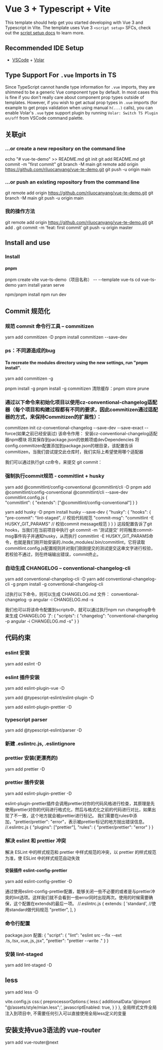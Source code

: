 # Vue 3 + Typescript + Vite

This template should help get you started developing with Vue 3 and Typescript in Vite. The template uses Vue 3 `<script setup>` SFCs, check out the [script setup docs](https://v3.vuejs.org/api/sfc-script-setup.html#sfc-script-setup) to learn more.

## Recommended IDE Setup

- [VSCode](https://code.visualstudio.com/) + [Volar](https://marketplace.visualstudio.com/items?itemName=johnsoncodehk.volar)

## Type Support For `.vue` Imports in TS

Since TypeScript cannot handle type information for `.vue` imports, they are shimmed to be a generic Vue component type by default. In most cases this is fine if you don't really care about component prop types outside of templates. However, if you wish to get actual prop types in `.vue` imports (for example to get props validation when using manual `h(...)` calls), you can enable Volar's `.vue` type support plugin by running `Volar: Switch TS Plugin on/off` from VSCode command palette.


## 关联git
### …or create a new repository on the command line
echo "# vue-te-demo" >> README.md
git init
git add README.md
git commit -m "first commit"
git branch -M main
git remote add origin https://github.com/riluocanyang/vue-te-demo.git
git push -u origin main
### …or push an existing repository from the command line
git remote add origin https://github.com/riluocanyang/vue-te-demo.git
git branch -M main
git push -u origin main

### 我的操作方法
git remote add origin https://github.com/riluocanyang/vue-te-demo.git
git add .
git commit -m 'feat: first commit'
git push -u origin master

## Install and use
### Install
#### pnpm
pnpm create vite vue-ts-demo（项目名称） -- --template vue-ts
cd vue-ts-demo
yarn install
yaran serve 

npm/pnpm  install
npm run dev

## Commit 规范化
### 规范 commit 命令行工具 – commitizen
yarn add  commitizen -D
pnpm install commitizen --save-dev

### ps：不同源造成的bug 
#### To recreate the modules directory using the new settings, run "pnpm install".
yarn add commitizen -g

pnpm install -g 
pnpm install -g commitizen
清除缓存：pnpm store prune

### 通过以下命令来初始化项目以使用cz-conventional-changelog适配器（每个项目和构建过程都有不同的要求，因此commitizen通过适配器的方式，来保持Commitizen的扩展性）：
commitizen init cz-conventional-changelog --save-dev --save-exact  --force(如果之前已经安装过)
该命令作用：
安装cz-conventional-changelog适配器npm模块
将其保存到package.json的依赖项或devDependencies
将config.commitizen配置添加到package.json的根目录，该配置告诉commitizen，当我们尝试提交此仓库时，我们实际上希望使用哪个适配器

我们可以通过执行git cz命令，来提交 git commit：

### 强制执行commit规范 - commitlint + husky
yarn add @commitlint/config-conventional @commitlint/cli -D
pnpm add @commitlint/config-conventional @commitlint/cli --save-dev
commitlint.config.js
{  
  "commitlint": {
    "extends": ["@commitlint/config-conventional"]
  }
}

yarn add husky -D
pnpm install husky --save-dev
{
  "husky": {
    "hooks": {
      "pre-commit": "lint-staged", // 校验代码规范
      "commit-msg": "commitlint -E HUSKY_GIT_PARAMS" // 校验commit message规范
    }
  }
}
这段配置告诉了git hooks，当我们在当前项目中执行 git commit -m '测试提交' 时将触发commit-msg事件钩子并通知husky，从而执行 commitlint -E HUSKY_GIT_PARAMS命令，也就是我们刚开始安装的./node_modules/.bin/commitlint，它将读取commitlint.config.js配置规则并对我们刚刚提交的测试提交这串文字进行校验，若校验不通过，则在终端输出错误，commit终止。

### 自动生成 CHANGELOG – conventional-changelog-cli

yarn add conventional-changelog-cli -D
yarn add conventional-changelog-cli -g
pnpm install -g conventional-changelog-cli

过执行以下命令，则可以生成 CHANGELOG.md 文件：
conventional-changelog -p angular -i CHANGELOG.md -s

我们也可以将该命令配置到scripts中，就可以通过执行npm run changelog命令来生成 CHANGELOG 了:
{
  "scripts": {
    "changelog": "conventional-changelog -p angular -i CHANGELOG.md -s"
  }
}




## 代码约束
### eslint 安装
yarn add eslint -D
### eslint 插件安装
yarn add eslint-plugin-vue -D

yarn add @typescript-eslint/eslint-plugin -D

yarn add eslint-plugin-prettier -D

###  typescript parser
yarn add @typescript-eslint/parser -D

### 新建  .eslintrc.js, .eslintignore

### prettier 安装(更漂亮的)
yarn add prettier -D

### prettier 插件安装
yarn add eslint-plugin-prettier -D

eslint-plugin-prettier插件会调用prettier对你的代码风格进行检查，其原理是先使用prettier对你的代码进行格式化，然后与格式化之前的代码进行对比，如果出现了不一致，这个地方就会被prettier进行标记。
我们需要在rules中添加，"prettier/prettier": "error"，表示被prettier标记的地方抛出错误信息。
//.eslintrc.js
{
  "plugins": ["prettier"],
  "rules": {
    "prettier/prettier": "error"
  }
}

### 解决 eslint 和 prettier 冲突
解决 ESLint 中的样式规范和 prettier 中样式规范的冲突，以 prettier 的样式规范为准，使 ESLint 中的样式规范自动失效
#### 安装插件 eslint-config-prettier
yarn add eslint-config-prettier -D

通过使用eslint-config-prettier配置，能够关闭一些不必要的或者是与prettier冲突的lint选项。这样我们就不会看到一些error同时出现两次。使用的时候需要确保，这个配置在extends的最后一项。
//.eslintrc.js
{
  extends: [
    'standard', //使用standard做代码规范
    "prettier",
  ],
}

### 命令行配置
package.json 配置:
{
  "script": {
    "lint": "eslint src --fix --ext .ts,.tsx,.vue,.js,.jsx",
    "prettier": "prettier --write ."
  }
}

### 安装 lint-staged
yarn add lint-staged -D

## less 
yarn add less -D

vite.config.js 
css:{
  preprocessorOptions:{
    less:{
      additionalData:'@import "@/assets/style/mian.less";',
      javascriptEnabled: true,
    }
  }
},
全局样式文件全局注入到项目中, 不需要任何引入可以直接使用全局less定义的变量

## 安装支持vue3语法的 vue-router
yarn add vue-router@next






